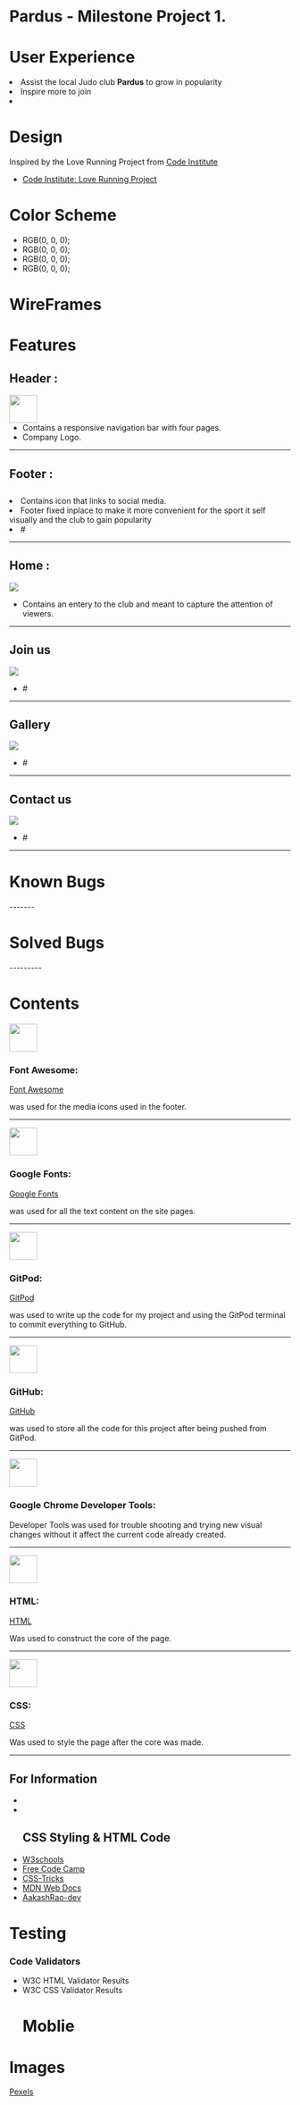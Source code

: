 <h1>Pardus - Milestone Project 1.</h1>
<h1>User Experience</h1>
<li>Assist the local Judo club <strong>Pardus</strong> to grow in popularity
<li>Inspire more to join
<li>

<h1>Design</h1>
<p>Inspired by the Love Running Project from <a href="https://codeinstitute.net/" target="_blank">Code Institute</a>
<ul><li><a href="https://learn.codeinstitute.net/courses/course-v1:CodeInstitute+LR101+2021_T1/courseware/4a07c57382724cfda5834497317f24d5/f2db5fd401004fccb43b01a6066a5333/" target="_blank">Code Institute: Love Running Project</a></li></ul>
<h1>Color Scheme</h1>
<ul>
<li>RGB(0, 0, 0);</li>
<li>RGB(0, 0, 0);</li>
<li>RGB(0, 0, 0);</li>
<li>RGB(0, 0, 0);</li>
</ul>
<h1>WireFrames</h1>

<h1>Features</h1>
<h2>Header :</h2>
<img src="./assets/images/readme/Header.png" with="100%" height="50">
<ul>
<li>Contains a responsive navigation bar with four pages.</li>
<li>Company Logo.</li>
</ul><hr>
<h2>Footer :</h2>
<img src="./assets/images/readme/Footer.png" with="100%" height="10px">
<li>Contains icon that links to social media.</li>
<li>Footer fixed inplace to make it more convenient for the sport it self visually and the club to gain popularity</li>
<li>#</li>
</ul><hr>
<h2>Home :</h2>
<img src="./assets/images/readme/Home.png">
<ul>
<li>Contains an entery to the club and meant to capture the attention of viewers.</li>
</ul><hr>

<h2>Join us</h2>
<img src="./assets/images/readme/Join-Us.png">
<ul>
<li>#</li>
</ul><hr>

<h2>Gallery</h2>
<img src="./assets/images/readme/Gallery.jpg">
<ul>
<li>#</li>
</ul><hr>

<h2>Contact us</h2>
<img src="./assets/images/readme/Contact-Us.png">
<ul>
<li>#</li>
</ul><hr>

<h1>Known Bugs</h1>
-------

<h1>Solved Bugs</h1>
---------

<h1>Contents</h1>
<img src="./assets/images/icons/FontAwesome.png" width="50px" height="50px">
<h3>Font Awesome:</h3>
<a href="https://fontawesome.com/" target="_blank">Font Awesome</a>
<p>was used for the media icons used in the footer.</p><hr>

<img src="./assets/images/icons/google-fonts.svg" width="50px" height="50px">
<h3>Google Fonts:</h3>
<a href="https://fonts.google.com/" target="_blank">Google Fonts</a>
<p>was used for all the text content on the site pages.</p><hr>

<img src="./assets/images/icons/Gitpod.svg" width="50px" height="50px">
<h3>GitPod:</h3>
<a href="https://www.gitpod.io/" target="_blank">GitPod</a>
<p>was used to write up the code for my project and using the GitPod terminal to commit everything to GitHub.</p><hr>

<img src="./assets/images/icons/Github.svg" width="50px" height="50px">
<h3>GitHub:</h3>
<a href="https://github.com/" target="_blank">GitHub</a>
<p>was used to store all the code for this project after being pushed from GitPod.</p><hr>

<img src="./assets/images/icons/GoogleDevTools.png" width="50px" height="50px" role="img" viewBox="0 0 24 24">
<h3>Google Chrome Developer Tools:</h3>
<p>Developer Tools was used for trouble shooting and trying new visual changes without it affect the current code already created.</p><hr>

<img src="./assets/images/icons/HTML.svg" width="50px" height="50px">
<h3>HTML:</h3>
<a href="https://en.wikipedia.org/wiki/HTML" target="_blank">HTML</a>
<p>Was used to construct the core of the page.</p><hr>

<img src="./assets/images/icons/CSS.svg" width="50px" height="50px">
<h3>CSS:</h3>
<a href="https://en.wikipedia.org/wiki/CSS" target="_blank">CSS</a>
<p>Was used to style the page after the core was made.</p><hr>

<h2>For Information</h2>
<ul>
<li><a href="#"></a></li>
<li><a href="#"></a></li>
<h2>CSS Styling & HTML Code</h2>
<li><a href="https://www.w3schools.com/" target="_blank">W3schools</a></li>
<li><a href="https://www.freecodecamp.org/" target="_blank">Free Code Camp</a></li>
<li><a href="https://css-tricks.com/snippets/css/a-guide-to-flexbox/" target="_blank">CSS-Tricks</a></li>
<li><a href="https://developer.mozilla.org/en-US/docs/Web/HTML/Element/li" target="_blank">MDN Web Docs</a></li>
<li><a href="https://github.com/AakashRao-dev/CSS-Cheatsheets" target="_blank">AakashRao-dev</a></li>
</ul>

<h1>Testing</h1>
<h3>Code Validators</h3>
<ul>
<li>W3C <a>HTML</a> Validator Results</li>
<li>W3C <a>CSS</a> Validator Results</li>
<h1>Moblie</h1>
</ul>

<h1>Images</h1>
<p>
<a href="https://www.pexels.com/" target="_blank">Pexels</a>
</p>